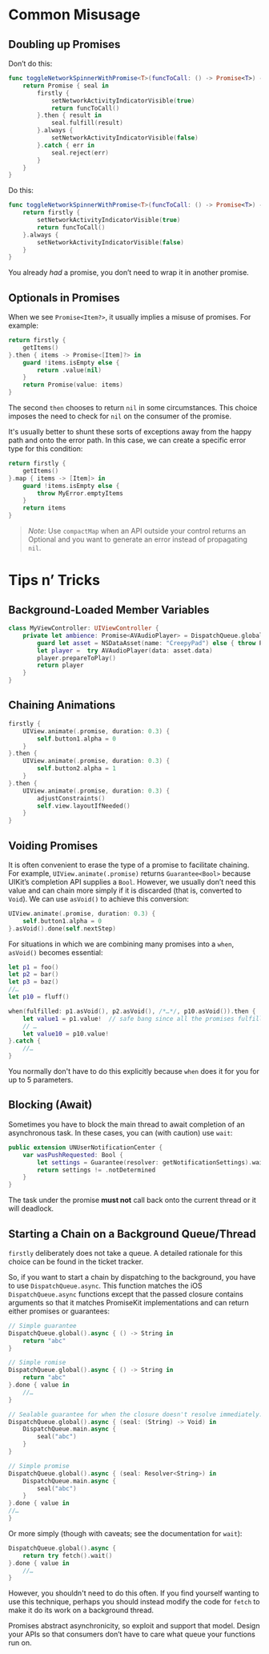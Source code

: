 # Common Misusage

## Doubling up Promises

Don’t do this:

```swift
func toggleNetworkSpinnerWithPromise<T>(funcToCall: () -> Promise<T>) -> Promise<T> {
    return Promise { seal in
        firstly {
            setNetworkActivityIndicatorVisible(true)
            return funcToCall()
        }.then { result in
            seal.fulfill(result)
        }.always {
            setNetworkActivityIndicatorVisible(false)
        }.catch { err in
            seal.reject(err)
        }
    }
}
```

Do this:

```swift
func toggleNetworkSpinnerWithPromise<T>(funcToCall: () -> Promise<T>) -> Promise<T> {
    return firstly {
        setNetworkActivityIndicatorVisible(true)
        return funcToCall()
    }.always {
        setNetworkActivityIndicatorVisible(false)
    }
}
```

You already *had* a promise, you don’t need to wrap it in another promise.


## Optionals in Promises

When we see `Promise<Item?>`, it usually implies a misuse of promises. For
example:

```swift
return firstly {
    getItems()
}.then { items -> Promise<[Item]?> in
    guard !items.isEmpty else {
        return .value(nil)
    }
    return Promise(value: items)
}
```

The second `then` chooses to return `nil` in some circumstances. This choice
imposes the need to check for `nil` on the consumer of the promise.

It's usually better to shunt these sorts of exceptions away from the
happy path and onto the error path. In this case, we can create a specific
error type for this condition:

```swift
return firstly {
    getItems()
}.map { items -> [Item]> in
    guard !items.isEmpty else {
        throw MyError.emptyItems
    }
    return items
}
```

> *Note*: Use `compactMap` when an API outside your control returns an Optional and you want to generate an error instead of propagating `nil`.

# Tips n’ Tricks

## Background-Loaded Member Variables

```swift
class MyViewController: UIViewController {
    private let ambience: Promise<AVAudioPlayer> = DispatchQueue.global().async { () -> AVAudioPlayer in
        guard let asset = NSDataAsset(name: "CreepyPad") else { throw PMKError.badInput }
        let player =  try AVAudioPlayer(data: asset.data)
        player.prepareToPlay()
        return player
    }
}
```

## Chaining Animations

```swift
firstly {
    UIView.animate(.promise, duration: 0.3) {
        self.button1.alpha = 0
    }
}.then {
    UIView.animate(.promise, duration: 0.3) {
        self.button2.alpha = 1
    }
}.then {
    UIView.animate(.promise, duration: 0.3) {
        adjustConstraints()
        self.view.layoutIfNeeded()
    }
}
```


## Voiding Promises

It is often convenient to erase the type of a promise to facilitate chaining.
For example, `UIView.animate(.promise)` returns `Guarantee<Bool>` because UIKit’s
completion API supplies a `Bool`. However, we usually don’t need this value and 
can chain more simply if it is discarded (that is, converted to `Void`). We can use
`asVoid()` to achieve this conversion:

```swift
UIView.animate(.promise, duration: 0.3) {
    self.button1.alpha = 0
}.asVoid().done(self.nextStep)
```

For situations in which we are combining many promises into a `when`, `asVoid()`
becomes essential:

```swift
let p1 = foo()
let p2 = bar()
let p3 = baz()
//…
let p10 = fluff()

when(fulfilled: p1.asVoid(), p2.asVoid(), /*…*/, p10.asVoid()).then {
    let value1 = p1.value!  // safe bang since all the promises fulfilled
    // …
    let value10 = p10.value!
}.catch {
    //…
}
```

You normally don't have to do this explicitly because `when` does it for you
for up to 5 parameters.


## Blocking (Await)

Sometimes you have to block the main thread to await completion of an asynchronous task.
In these cases, you can (with caution) use `wait`:

```swift
public extension UNUserNotificationCenter {
    var wasPushRequested: Bool {
        let settings = Guarantee(resolver: getNotificationSettings).wait()
        return settings != .notDetermined
    }
}
```

The task under the promise **must not** call back onto the current thread or it
will deadlock.

## Starting a Chain on a Background Queue/Thread

`firstly` deliberately does not take a queue. A detailed rationale for this choice
can be found in the ticket tracker.

So, if you want to start a chain by dispatching to the background, you have to use
`DispatchQueue.async`. This function matches the iOS `DispatchQueue.async` functions except that the passed closure contains arguments so that it matches PromiseKit implementations and can return either promises or guarantees:

```swift
// Simple guarantee
DispatchQueue.global().async { () -> String in
    return "abc"  
}

// Simple romise
DispatchQueue.global().async { () -> String in
    return "abc"  
}.done { value in
    //…
}

// Sealable guarantee for when the closure doesn't resolve immediately.
DispatchQueue.global().async { (seal: (String) -> Void) in
    DispatchQueue.main.async { 
        seal("abc")  
    }
}

// Simple promise
DispatchQueue.global().async { (seal: Resolver<String>) in
    DispatchQueue.main.async { 
        seal("abc")  
    }
}.done { value in
//…
}
```

Or more simply (though with caveats; see the documentation for `wait`):

```swift
DispatchQueue.global().async {
    return try fetch().wait()
}.done { value in
    //…
}
```

However, you shouldn't need to do this often. If you find yourself wanting to use
this technique, perhaps you should instead modify the code for `fetch` to make it do
its work on a background thread.

Promises abstract asynchronicity, so exploit and support that model. Design your
APIs so that consumers don’t have to care what queue your functions run on.

